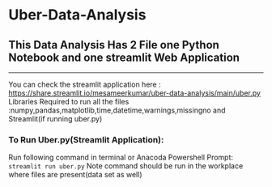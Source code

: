 # Uber-Data-Analysis
## This Data Analysis Has 2 File one Python Notebook and one streamlit Web Application
---
You can check the streamlit application here : https://share.streamlit.io/mesameerkumar/uber-data-analysis/main/uber.py
Libraries Required to run all the files :numpy,pandas,matplotlib,time,datetime,warnings,missingno and Streamlit(if running uber.py)

### To Run Uber.py(Streamlit Application):
Run following command in terminal or Anacoda Powershell Prompt:
```streamlit run uber.py```
Note command should be run in the workplace where files are present(data set as well)
